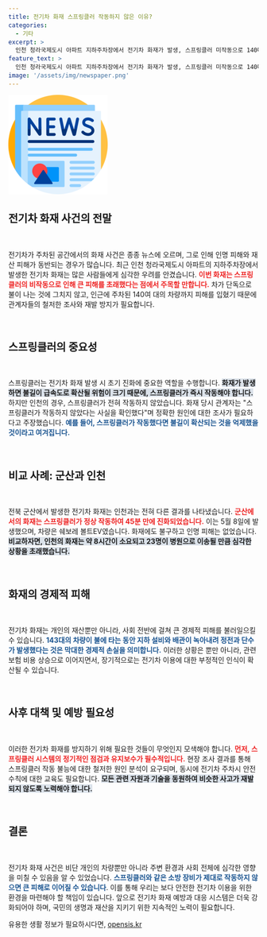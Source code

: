 ```yaml
---
title: 전기차 화재 스프링클러 작동하지 않은 이유?
categories:
  - 기타
excerpt: >
  인천 청라국제도시 아파트 지하주차장에서 전기차 화재가 발생, 스프링클러 미작동으로 140대 피해와 23명 부상이 발생했다. 반면, 군산의 화재는 신속한 스프링클러 작동으로 인명 피해 없이 45분 만에 진화됐다. 이 두 사건의 차이는 무엇일까?
feature_text: >
  인천 청라국제도시 아파트 지하주차장에서 전기차 화재가 발생, 스프링클러 미작동으로 140대 피해와 23명 부상이 발생했다. 반면, 군산의 화재는 신속한 스프링클러 작동으로 인명 피해 없이 45분 만에 진화됐다. 이 두 사건의 차이는 무엇일까?
image: '/assets/img/newspaper.png'
---
```


<p><img src="/assets/img/newspaper.png" alt="kimp 속보" /></p>

<h2 data-ke-size="size26">전기차 화재 사건의 전말</h2>

<p data-ke-size="size16">&nbsp;</p>

<p>전기차가 주차된 공간에서의 화재 사건은 종종 뉴스에 오르며, 그로 인해 인명 피해와 재산 피해가 동반되는 경우가 많습니다. 최근 인천 청라국제도시 아파트의 지하주차장에서 발생한 전기차 화재는 많은 사람들에게 심각한 우려를 안겼습니다. <b><span style="color: #ee2323;">이번 화재는 스프링클러의 비작동으로 인해 큰 피해를 초래했다는 점에서 주목할 만합니다.</span></b> 차가 단독으로 불이 나는 것에 그치지 않고, 인근에 주차된 140여 대의 차량까지 피해를 입혔기 때문에 관계자들의 철저한 조사와 재발 방지가 필요합니다. </p>

<p data-ke-size="size16">&nbsp;</p>

<h2 data-ke-size="size26">스프링클러의 중요성</h2>

<p data-ke-size="size16">&nbsp;</p>

<p>스프링클러는 전기차 화재 발생 시 초기 진화에 중요한 역할을 수행합니다. <b><span style="background-color: #21538527;">화재가 발생하면 불길이 급속도로 확산될 위험이 크기 때문에, 스프링클러가 즉시 작동해야 합니다.</span></b> 하지만 인천의 경우, 스프링클러가 전혀 작동하지 않았습니다. 화재 당시 관계자는 "스프링클러가 작동하지 않았다는 사실을 확인했다"며 정확한 원인에 대한 조사가 필요하다고 주장했습니다. <b><span style="color: #1a5490;">예를 들어, 스프링클러가 작동했다면 불길이 확산되는 것을 억제했을 것이라고 여겨집니다.</span></b></p>

<p data-ke-size="size16">&nbsp;</p>

<h2 data-ke-size="size26">비교 사례: 군산과 인천</h2>

<p data-ke-size="size16">&nbsp;</p>

<p>전북 군산에서 발생한 전기차 화재는 인천과는 전혀 다른 결과를 나타냈습니다. <b><span style="color: #ee2323;">군산에서의 화재는 스프링클러가 정상 작동하여 45분 만에 진화되었습니다.</span></b> 이는 5월 8일에 발생했으며, 차량은 쉐보레 볼트EV였습니다. 화재에도 불구하고 인명 피해는 없었습니다. <b><span style="background-color: #21538527;">비교하자면, 인천의 화재는 약 8시간이 소요되고 23명이 병원으로 이송될 만큼 심각한 상황을 초래했습니다.</span></b> </p>

<p data-ke-size="size16">&nbsp;</p>

<h2 data-ke-size="size26">화재의 경제적 피해</h2>

<p data-ke-size="size16">&nbsp;</p>

<p>전기차 화재는 개인의 재산뿐만 아니라, 사회 전반에 걸쳐 큰 경제적 피해를 불러일으킬 수 있습니다. <b><span style="color: #1a5490;">143대의 차량이 불에 타는 동안 지하 설비와 배관이 녹아내려 정전과 단수가 발생했다는 것은 막대한 경제적 손실을 의미합니다.</span></b> 이러한 상황은 뿐만 아니라, 관련 보험 비용 상승으로 이어지면서, 장기적으로는 전기차 이용에 대한 부정적인 인식이 확산될 수 있습니다.</p>

<p data-ke-size="size16">&nbsp;</p>

<h2 data-ke-size="size26">사후 대책 및 예방 필요성</h2>

<p data-ke-size="size16">&nbsp;</p>

<p>이러한 전기차 화재를 방지하기 위해 필요한 것들이 무엇인지 모색해야 합니다. <b><span style="color: #ee2323;">먼저, 스프링클러 시스템의 정기적인 점검과 유지보수가 필수적입니다.</span></b> 현장 조사 결과를 통해 스프링클러 작동 불능에 대한 철저한 원인 분석이 요구되며, 동시에 전기차 주차시 안전 수칙에 대한 교육도 필요합니다. <b><span style="background-color: #21538527;">모든 관련 자원과 기술을 동원하여 비슷한 사고가 재발되지 않도록 노력해야 합니다.</span></b></p>

<p data-ke-size="size16">&nbsp;</p>

<h2 data-ke-size="size26">결론</h2>

<p data-ke-size="size16">&nbsp;</p>

<p>전기차 화재 사건은 비단 개인의 차량뿐만 아니라 주변 환경과 사회 전체에 심각한 영향을 미칠 수 있음을 알 수 있었습니다. <b><span style="color: #1a5490;">스프링클러와 같은 소방 장비가 제대로 작동하지 않으면 큰 피해로 이어질 수 있습니다</span></b>. 이를 통해 우리는 보다 안전한 전기차 이용을 위한 환경을 마련해야 할 책임이 있습니다. 앞으로 전기차 화재 예방과 대응 시스템은 더욱 강화되어야 하며, 국민의 생명과 재산을 지키기 위한 지속적인 노력이 필요합니다.</p>
유용한 생활 정보가 필요하시다면, <a href="https://opensis.kr" rel="dofollow">opensis.kr</a>



